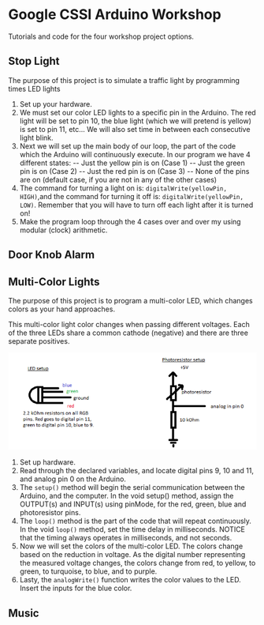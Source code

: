 Google CSSI Arduino Workshop
============================
Tutorials and code for the four workshop project options.

Stop Light
-----------
The purpose of this project is to simulate a traffic light by programming times LED lights

1.  Set up your hardware.
2.  We must set our color LED lights to a specific pin in the Arduino.  The red light will be set to pin 10, the blue light (which we will pretend is yellow) is set to pin 11, etc... We will also set time in between each consecutive light blink.
3.  Next we will set up the main body of our loop, the part of the code which the Arduino will continuously execute.  In our program we have 4 different states:
-- Just the yellow pin is on (Case 1)
-- Just the green pin is on (Case 2)
-- Just the red pin is on (Case 3)
-- None of the pins are on (default case, if you are not in any of the other cases)
4.  The command for turning a light on is: `digitalWrite(yellowPin, HIGH)`,and the command for turning it off is: `digitalWrite(yellowPin, LOW)`. Remember that you will have to turn off each light after it is turned on!
5.  Make the program loop through the 4 cases over and over my using modular (clock) arithmetic.

  
Door Knob Alarm
----------------
    
    
Multi-Color Lights
------------------
The purpose of this project is to program a multi-color LED, which changes colors as your hand approaches.

This multi-color light color changes when passing different voltages. Each of the three LEDs share a common cathode (negative) and there are three separate positives. 

![Diagram](diagram.png)

1. Set up hardware.
2. Read through the declared variables, and locate digital pins 9, 10 and 11, and analog pin 0 on the Arduino.
3. The `setup()` method will begin the serial communication between the Arduino, and the computer. In the void setup() method,  assign the OUTPUT(s) and INPUT(s) using pinMode, for the red, green, blue and photoresistor pins.
4. The `loop()` method is the part of the code that will repeat continuously. In the void `loop()` method, set the time delay in milliseconds. NOTICE that the timing always operates in milliseconds, and not seconds. 
5. Now we will set the colors of the multi-color LED. The colors change based on the reduction in voltage. As the digital number representing the measured voltage changes, the colors change from red, to yellow, to green, to turquoise, to blue, and to purple. 
6.  Lasty, the `analogWrite()` function writes the color values to the LED. Insert the inputs for the blue color. 


Music
-----

